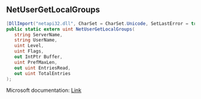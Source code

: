 ## NetUserGetLocalGroups

```csharp
[DllImport("netapi32.dll", CharSet = CharSet.Unicode, SetLastError = true)]
public static extern uint NetUserGetLocalGroups(
   string ServerName,
   string UserName,
   uint Level,
   uint Flags,
   out IntPtr Buffer,
   uint PrefMaxLen,
   out uint EntriesRead,
   out uint TotalEntries
);
```

Microsoft documentation: [Link](https://docs.microsoft.com/en-us/windows/win32/api/lmaccess/nf-lmaccess-netusergetlocalgroups)
